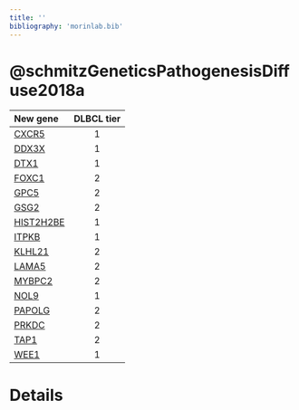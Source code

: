```yaml
---
title: ''
bibliography: 'morinlab.bib'
---
```


# @schmitzGeneticsPathogenesisDiffuse2018a
|New gene|DLBCL tier|
|:-|:-:|
|[CXCR5](CXCR5)|1 |
|[DDX3X](DDX3X)|1 |
|[DTX1](DTX1)|1 |
|[FOXC1](FOXC1)|2 |
|[GPC5](GPC5)|2 |
|[GSG2](GSG2)|2 |
|[HIST2H2BE](HIST2H2BE)|1 |
|[ITPKB](ITPKB)|1 |
|[KLHL21](KLHL21)|2 |
|[LAMA5](LAMA5)|2 |
|[MYBPC2](MYBPC2)|2 |
|[NOL9](NOL9)|1 |
|[PAPOLG](PAPOLG)|2 |
|[PRKDC](PRKDC)|2 |
|[TAP1](TAP1)|2 |
|[WEE1](WEE1)|1 |

# Details

